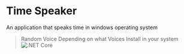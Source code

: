 # Time Speaker
 An application that speaks time in windows operating system
> Random Voice Depending on what Voices Install in your system
![.NET Core](https://github.com/elmerhd/Time-Speaker/workflows/.NET%20Core/badge.svg?branch=master)
